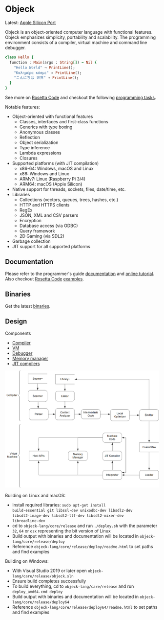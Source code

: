 # Objeck
Latest: [Apple Silicon Port](https://github.com/objeck/objeck-lang/tree/master/core/vm/arch/jit/arm64)

Objeck is an object-oriented computer language with functional features. Objeck emphasizes simplicity, portability and scalability. The programming environment consists of a compiler, virtual machine and command line debugger.

```ruby
class Hello {
  function : Main(args : String[]) ~ Nil {
    "Hello World" → PrintLine();
    "Καλημέρα κόσμε" → PrintLine();
    "こんにちは 世界" → PrintLine();
  }
}
```

See more on [Rosetta Code](http://rosettacode.org/wiki/Category:Objeck) and checkout the following [programming tasks](programs/rc).

Notable features:
* Object-oriented with functional features
  * Classes, interfaces and first-class functions
  * Generics with type boxing
  * Anonymous classes 
  * Reflection 
  * Object serialization 
  * Type inference
  * Lambda expressions
  * Closures
* Supported platforms (with JIT compilation)
  * x86-64: Windows, macOS and Linux
  * x86: Windows and Linux
  * ARMv7: Linux (Raspberry Pi 3/4)
  * ARM64: macOS (Apple Silicon)
* Native support for threads, sockets, files, date/time, etc.
* Libraries 
  * Collections (vectors, queues, trees, hashes, etc.)
  * HTTP and HTTPS clients
  * RegEx
  * JSON, XML and CSV parsers
  * Encryption
  * Database access (via ODBC)
  * Query framework
  * 2D Gaming (via SDL2)
* Garbage collection
* JIT support for all supported platforms

## Documentation
Please refer to the programmer's guide [documentation](https://www.objeck.org/doc/api/index.html) and [online tutorial](https://www.objeck.org/getting_started.html). Also checkout [Rosetta Code](http://rosettacode.org/wiki/Category:Objeck) [examples](programs/rc).

## Binaries
Get the latest [binaries](https://sourceforge.net/projects/objeck-lang/).

## Design
Components 
*  [Compiler](https://github.com/objeck/objeck-lang/blob/master/core/compiler/README.md)
*  [VM](https://github.com/objeck/objeck-lang/blob/master/core/vm/README.md)
*  [Debugger](https://github.com/objeck/objeck-lang/blob/master/core/debugger/README.md)
*  [Memory manager](https://github.com/objeck/objeck-lang/blob/master/core/vm/arch/README.md)
*  [JIT compilers](https://github.com/objeck/objeck-lang/blob/master/core/vm/arch/jit/README.md)

![alt text](images/design2.png "Compiler & VM")

Building on Linux and macOS:
*  Install required libraries: <code>sudo apt-get install build-essential git libssl-dev unixodbc-dev libsdl2-dev libsdl2-image-dev libsdl2-ttf-dev libsdl2-mixer-dev libreadline-dev</code>
*  cd to <code>objeck-lang/core/release</code> and run <code>./deploy.sh</code> with the parameter <code>32</code>, <code>64</code> or <code>osx</code> representing the bit version of Linux
*  Build output with binaries and documentation will be located in <code>objeck-lang/core/release/deploy</code>
*  Reference <code>objeck-lang/core/release/deploy/readme.html</code> to set paths and find examples

Building on Windows:
*  With Visual Studio 2019 or later open <code>objeck-lang/care/release/objeck.sln</code>
*  Ensure build completes successfully
*  To build everything, cd to <code>objeck-lang/care/release</code> and run <code>deploy_amd64.cmd deploy</code>
*  Build output with binaries and documentation will be located in <code>objeck-lang/core/release/deploy64</code>
*  Reference <code>objeck-lang/core/release/deploy64/readme.html</code> to set paths and find examples

